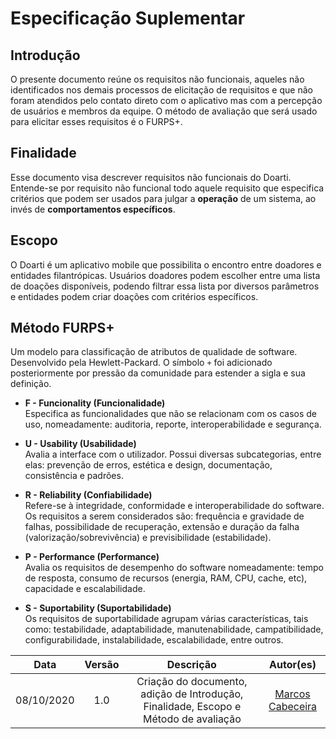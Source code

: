 # Especificação Suplementar

## Introdução

O presente documento reúne os requisitos não funcionais, aqueles não identificados nos demais processos de elicitação de requisitos e que não foram atendidos pelo contato direto com o aplicativo mas com a percepção de usuários e membros da equipe.
O método de avaliação que será usado para elicitar esses requisitos é o FURPS+.

## Finalidade

Esse documento visa descrever requisitos não funcionais do Doarti. Entende-se por requisito não funcional todo aquele requisito que especifica critérios que podem ser usados para julgar a **operação** de um sistema, ao invés de **comportamentos específicos**.

## Escopo

O Doarti é um aplicativo mobile que possibilita o encontro entre doadores e entidades filantrópicas. Usuários doadores podem escolher entre uma lista de doações disponíveis, podendo filtrar essa lista por diversos parâmetros e entidades podem criar doações com critérios específicos.

## Método FURPS+

Um modelo para classificação de atributos de qualidade de software. Desenvolvido pela Hewlett-Packard. O símbolo `+` foi adicionado posteriormente por pressão da comunidade para estender a sigla e sua definição.

- **F - Funcionality (Funcionalidade)** <br />
  Especifica as funcionalidades que não se relacionam com os casos de uso, nomeadamente: auditoria, reporte, interoperabilidade e segurança.

- **U - Usability (Usabilidade)** <br />
  Avalia a interface com o utilizador. Possui diversas subcategorias, entre elas: prevenção de erros, estética e design, documentação, consistência e padrões.

- **R - Reliability (Confiabilidade)** <br />
  Refere-se à integridade, conformidade e interoperabilidade do software. Os requisitos a serem considerados são: frequência e gravidade de falhas, possibilidade de recuperação, extensão e duração da falha (valorização/sobrevivência) e previsibilidade (estabilidade).

- **P - Performance (Performance)** <br />
  Avalia os requisitos de desempenho do software nomeadamente: tempo de resposta, consumo de recursos (energia, RAM, CPU, cache, etc), capacidade e escalabilidade.

- **S - Suportability (Suportabilidade)** <br />
  Os requisitos de suportabilidade agrupam várias características, tais como: testabilidade, adaptabilidade, manutenabilidade, campatibilidade, configurabilidade, instalabilidade, escalabilidade, entre outros.


| Data | Versão | Descrição | Autor(es) |
|:----:|:------:|:---------:|:---------:|
| 08/10/2020 | 1.0 | Criação do documento, adição de Introdução, Finalidade, Escopo e Método de avaliação | [Marcos Cabeceira](https://github.com/Foxtrot40) |